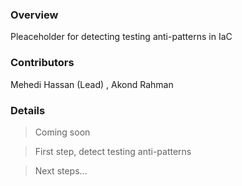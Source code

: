 ### Overview 

Pleaceholder for detecting testing anti-patterns in IaC 

### Contributors

Mehedi Hassan (Lead) , Akond Rahman 

### Details 

> Coming soon 

> First step, detect testing anti-patterns 

> Next steps...
